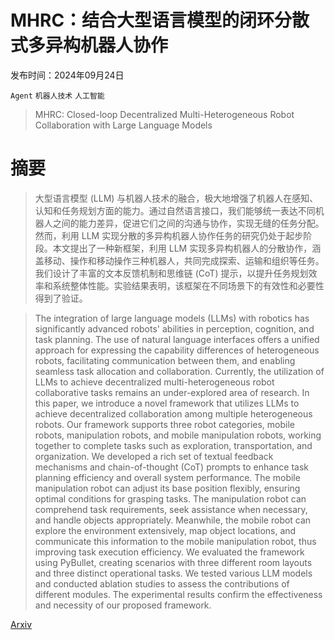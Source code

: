 # MHRC：结合大型语言模型的闭环分散式多异构机器人协作

发布时间：2024年09月24日

`Agent` `机器人技术` `人工智能`

> MHRC: Closed-loop Decentralized Multi-Heterogeneous Robot Collaboration with Large Language Models

# 摘要

> 大型语言模型 (LLM) 与机器人技术的融合，极大地增强了机器人在感知、认知和任务规划方面的能力。通过自然语言接口，我们能够统一表达不同机器人之间的能力差异，促进它们之间的沟通与协作，实现无缝的任务分配。然而，利用 LLM 实现分散的多异构机器人协作任务的研究仍处于起步阶段。本文提出了一种新框架，利用 LLM 实现多异构机器人的分散协作，涵盖移动、操作和移动操作三种机器人，共同完成探索、运输和组织等任务。我们设计了丰富的文本反馈机制和思维链 (CoT) 提示，以提升任务规划效率和系统整体性能。实验结果表明，该框架在不同场景下的有效性和必要性得到了验证。

> The integration of large language models (LLMs) with robotics has significantly advanced robots' abilities in perception, cognition, and task planning. The use of natural language interfaces offers a unified approach for expressing the capability differences of heterogeneous robots, facilitating communication between them, and enabling seamless task allocation and collaboration. Currently, the utilization of LLMs to achieve decentralized multi-heterogeneous robot collaborative tasks remains an under-explored area of research. In this paper, we introduce a novel framework that utilizes LLMs to achieve decentralized collaboration among multiple heterogeneous robots. Our framework supports three robot categories, mobile robots, manipulation robots, and mobile manipulation robots, working together to complete tasks such as exploration, transportation, and organization. We developed a rich set of textual feedback mechanisms and chain-of-thought (CoT) prompts to enhance task planning efficiency and overall system performance. The mobile manipulation robot can adjust its base position flexibly, ensuring optimal conditions for grasping tasks. The manipulation robot can comprehend task requirements, seek assistance when necessary, and handle objects appropriately. Meanwhile, the mobile robot can explore the environment extensively, map object locations, and communicate this information to the mobile manipulation robot, thus improving task execution efficiency. We evaluated the framework using PyBullet, creating scenarios with three different room layouts and three distinct operational tasks. We tested various LLM models and conducted ablation studies to assess the contributions of different modules. The experimental results confirm the effectiveness and necessity of our proposed framework.

[Arxiv](https://arxiv.org/abs/2409.16030)